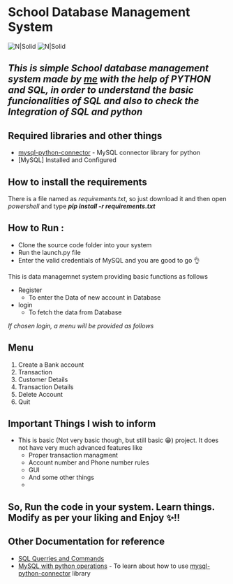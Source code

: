 # School Database Management System
![N|Solid](https://img.shields.io/badge/MySQL-005C84?style=for-the-badge&logo=mysql&logoColor=white) ![N|Solid](https://img.shields.io/badge/Python-FFD43B?style=for-the-badge&logo=python&logoColor=darkgreen)

## _This is simple School database management system made by [me](https://github.com/Infinitymaths) with the help of PYTHON and SQL, in order to understand the basic funcionalities of SQL and also to check the Integration of SQL and python_

## Required libraries and other things
- [mysql-python-connector](https://dev.mysql.com/doc/dev/connector-python/8.0/installation.html) - MySQL connector library for python
- [MySQL] Installed and Configured 

## How to install the requirements
There is a file named as _requirements.txt_, so just download it and then open _powershell_ and type **_pip install -r requirements.txt_**


## How to Run :
- Clone the source code folder into your system
- Run the launch.py file 
- Enter the valid credentials of MySQL and you are good to go 👌

This is data managemnet system providing basic functions as follows

- Register 
  - To enter the Data of new account in Database
- login
  - To fetch the data from Database
 
 _If chosen login, a menu will be provided as follows_
 
 ## Menu 
 1. Create a Bank account
 2. Transaction
 3. Customer Details
 4. Transaction Details
 5. Delete Account
 6. Quit

## Important Things I wish to inform
- This is basic (Not very basic though, but still basic 😁) project. It does not have very much advanced features like 
  - Proper transaction managment
  - Account number and Phone number rules
  - GUI
  - And some other things
  - 
## So, Run the code in your system. Learn things. Modify as per your liking and Enjoy ✨!!


## Other Documentation for reference

- [SQL Querries and Commands](https://www.w3schools.com/sql/)
- [MySQL with python operations](https://dev.mysql.com/doc/dev/connector-python/8.0/tutorials.html) - To learn about how to use [mysql-python-connector](https://dev.mysql.com/doc/dev/connector-python/8.0/installation.html) library
